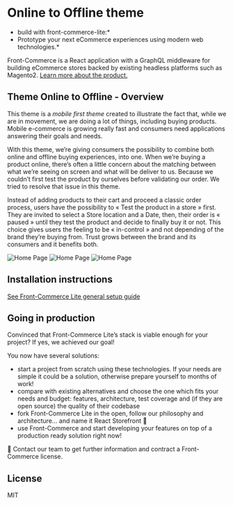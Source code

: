 # Online to Offline theme 

* build with front-commerce-lite:*
* Prototype your next eCommerce experiences using modern web technologies.*

Front-Commerce is a React application with a GraphQL middleware for building eCommerce stores backed by existing headless platforms such as Magento2. [Learn more about the product.](https://developers.front-commerce.com/)

## Theme Online to Offline - Overview
This theme is a *mobile first theme* created to illustrate the fact that, while we are in movement, we are doing a lot of things, including buying products. Mobile e-commerce is growing really fast and consumers need applications answering their goals and needs.

With this theme, we’re giving consumers the possibility to combine both online and offline buying experiences, into one. When we’re buying a product online, there’s often a little concern about the matching between what we’re seeing on screen and what will be deliver to us. Because we couldn’t first test the product by ourselves before validating our order.  We tried to resolve that issue in this theme.

Instead of adding products to their cart and proceed a classic order process, users have the possibility to « Test the product in a store » first. They are invited to select a Store location and a Date, then, their order is « paused » until they test the product and decide to finally buy it or not. This choice gives users the feeling to be « in-control » and not depending of the brand they’re buying from. Trust grows between the brand and its consumers and it benefits both.

![Home Page](./homepage.png)
![Home Page](./map.png)
![Home Page](./calendar.png)

## Installation instructions
[See Front-Commerce Lite general setup guide](https://github.com/front-commerce/front-commerce-lite/blob/master/README.md)

## Going in production
Convinced that Front-Commerce Lite’s stack is viable enough for your project? If yes, we achieved our goal!

You now have several solutions:

* start a project from scratch using these technologies. If your needs are simple it could be a solution, otherwise prepare yourself to months of work!
* compare with existing alternatives and choose the one which fits your needs and budget: features, architecture, test coverage and (if they are open source) the quality of their codebase
* fork Front-Commerce Lite in the open, follow our philosophy and architecture… and name it React Storefront :slightly_smiling_face:
* use Front-Commerce and start developing your features on top of a production ready solution right now!

:email: Contact our team to get further information and contract a Front-Commerce license.

## License
MIT
